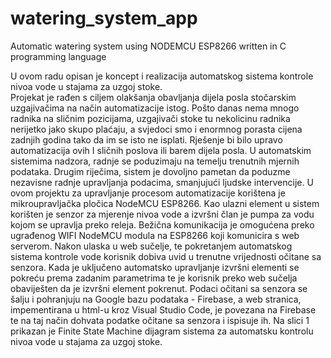 # watering_system_app
Automatic watering system using NODEMCU ESP8266 written in C programming language

U ovom radu opisan je koncept i realizacija automatskog sistema kontrole nivoa vode u stajama za uzgoj stoke. <br /> Projekat je rađen s ciljem olakšanja obavljanja dijela posla stočarskim uzgajivačima na način automatizacije istog. Pošto danas nema mnogo radnika na sličnim pozicijama, uzgajivači stoke tu nekolicinu radnika nerijetko jako skupo plaćaju, a svjedoci smo i enormnog porasta cijena zadnjih godina tako da im se isto ne isplati. Rješenje bi bilo upravo automatizacija ovih I sličnih poslova ili barem dijela posla.
U automatskim sistemima nadzora, radnje se poduzimaju na temelju trenutnih mjernih podataka. Drugim riječima, sistem je dovoljno pametan da poduzme nezavisne radnje upravljanja podacima, smanjujući ljudske intervencije.
U ovom projektu za upravljanje procesom automatizacije korištena je mikroupravljačka pločica NodeMCU ESP8266. Kao ulazni element u sistem korišten je senzor za mjerenje nivoa vode a izvršni član je pumpa za vodu kojom se upravlja preko releja.
Bežična komunikacija je omogućena preko ugrađenog WIFI NodeMCU modula na ESP8266 koji komunicira s web serverom.
Nakon ulaska u web sučelje, te pokretanjem automatskog sistema kontrole vode korisnik dobiva uvid u trenutne vrijednosti očitane sa senzora. 
Kada je uključeno automatsko upravljanje izvršni elementi se pokreću prema zadanim parametrima te je korisnik preko web sučelja obaviješten da je izvršni element pokrenut.
Podaci očitani sa senzora se šalju i pohranjuju na Google bazu podataka - Firebase, a web stranica, impementirana u html-u kroz Visual Studio Code, je povezana na Firebase te na taj način dohvata podatke očitane sa senzora i ispisuje ih.
Na slici 1 prikazan je Finite State Machine dijagram sistema za automatsku kontrolu nivoa vode u stajama za uzgoj stoke.

